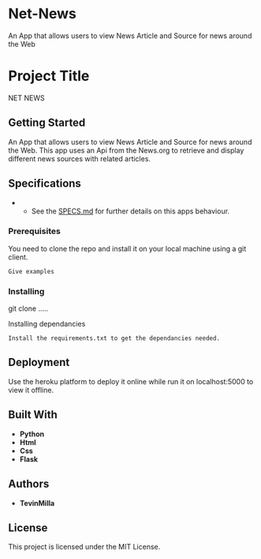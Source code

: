 # Net-News
An App that allows users to view News Article and Source for news around the Web
# Project Title
NET NEWS

## Getting Started
An App that allows users to view News Article and Source for news around the Web.
This app uses an Api from the News.org to retrieve and display different news sources with related articles.

## Specifications
* - See the [SPECS.md](https://github.com/MrazTevin/Net-News/blob/master/SPECS.md) for further details on this apps behaviour.

### Prerequisites

You need to clone the repo and install it on your local machine using a git client.
```
Give examples
```

### Installing
git clone .....

Installing dependancies

```
Install the requirements.txt to get the dependancies needed.
```

## Deployment
Use the heroku platform to deploy it online while run it on localhost:5000 to view it offline.

## Built With
* **Python**
* **Html**
* **Css**
* **Flask**


## Authors

* **TevinMilla** 


## License

This project is licensed under the MIT License.
